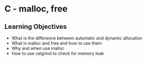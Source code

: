 # C - malloc, free

## Learning Objectives
- What is the difference between automatic and dynamic allocation
- What is malloc and free and how to use them
- Why and when use malloc
- How to use valgrind to check for memory leak
